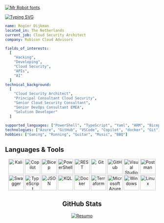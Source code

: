 [![Mr Robot fonts](https://see.fontimg.com/api/renderfont4/g123/eyJyIjoiZnMiLCJoIjoxNzEsInciOjI2MjUsImZzIjo2NSwiZmdjIjoiIzZGMTExMSIsImJnYyI6IiMwODAwMDAiLCJ0IjoxfQ/UiBvIGcgaSBlIHIgIEQgaSBqIGsgbSBhIG4/mrrobot.png)](https://www.fontspace.com/category/mr-robot)

[![Typing SVG](https://readme-typing-svg.herokuapp.com?font=comfortaa&color=016EEA&size=24&width=500&lines=Security+Researcher;Cloud+Security+Architect;Open-Source+Maintainer;Blogger)](https://git.io/typing-svg)

```yml
name: Rogier Dijkman
located_in: The Netherlands
current_job: Cloud Security Architect
company: Rubicon Cloud Advisors

fields_of_interests:
  [
    "Hacking",
    "Developing",
    "Cloud Security",
    "APIs",
    "AI"
  ]
technical_background:
  [
    "Cloud Security Architect",
    "Principal Consultant Cloud Security",
    "Senior Cloud Security Consultant",
    "Senior DevOps Consultant EMEA",
    "Solution Developer"
  ]
  
supported_languages: ["PowerShell", "TypeScript", "Yaml", "ARM", "Bicep", "KQL", "Terraform"]
technologies: ["Azure", "GitHub", "VSCode", "Copilot", "docker", "Git"]
hobbies: ["Gaming", "Running", "Guitar", "Music", "BBQ"]
```

## Languages & Tools

<div align="center">
<img width="50" src="https://github.com/azurekid/azurekid/assets/40334679/11e6cf4b-9d5a-4090-91d4-c9af579f63c6" alt="Kali" title=Kali />
<img width="50" src="https://github.com/azurekid/azurekid/assets/40334679/47d096f3-e72b-445c-b786-5bd6df2d1e7d" alt="Copilot" title=Copilot />
<img width="50" src="https://github.com/azurekid/azurekid/assets/40334679/3a926cf3-5a4b-45f7-b24d-affe9b283e63" alt="Bicep" title=Bicep />
<img width="50" src="https://cdn.jsdelivr.net/gh/devicons/devicon@latest/icons/powershell/powershell-original.svg" alt="PowerShell" title=PowerShell />
<img width="50" src="https://user-images.githubusercontent.com/25181517/192107858-fe19f043-c502-4009-8c47-476fc89718ad.png" alt="REST" title="REST"/>
<img width="50" src="https://user-images.githubusercontent.com/25181517/192108372-f71d70ac-7ae6-4c0d-8395-51d8870c2ef0.png" alt="Git" title="Git"/>
<img width="50" src="https://user-images.githubusercontent.com/25181517/192108374-8da61ba1-99ec-41d7-80b8-fb2f7c0a4948.png" alt="GitHub" title="GitHub"/>
<img width="50" src="https://user-images.githubusercontent.com/25181517/192108891-d86b6220-e232-423a-bf5f-90903e6887c3.png" alt="Visual Studio Code" title="Visual Studio Code"/>
<img width="50" src="https://user-images.githubusercontent.com/25181517/192109061-e138ca71-337c-4019-8d42-4792fdaa7128.png" alt="Postman" title="Postman"/>
<img width="50" src="https://user-images.githubusercontent.com/25181517/186711335-a3729606-5a78-4496-9a36-06efcc74f800.png" alt="Swagger" title="Swagger"/>
<img width="50" src="https://user-images.githubusercontent.com/25181517/183890598-19a0ac2d-e88a-4005-a8df-1ee36782fde1.png" alt="TypeScript" title="TypeScript"/>
<img width="50" src="https://github.com/azurekid/azurekid/assets/40334679/d8063807-6ca7-4f4f-86bb-7eabcfdb2f35" alt="JSON" title="JSON"/>
<img width="50" src="https://github.com/azurekid/azurekid/assets/40334679/85b8c4ff-fd95-4554-ba1d-712b59507378" alt="KQL" title="KQL"/>
<img width="50" src="https://user-images.githubusercontent.com/25181517/117207330-263ba280-adf4-11eb-9b97-0ac5b40bc3be.png" alt="Docker" title="Docker"/>
<img width="50" src="https://user-images.githubusercontent.com/25181517/183345121-36788a6e-5462-424a-be67-af1ebeda79a2.png" alt="Terraform" title="Terraform"/>
<img width="50" src="https://user-images.githubusercontent.com/25181517/183911544-95ad6ba7-09bf-4040-ac44-0adafedb9616.png" alt="Microsoft Azure" title="Microsoft Azure"/>
<img width="50" src="https://user-images.githubusercontent.com/25181517/186884150-05e9ff6d-340e-4802-9533-2c3f02363ee3.png" alt="Windows" title="Windows"/>
<img width="50" src="https://github.com/marwin1991/profile-technology-icons/assets/76662862/2481dc48-be6b-4ebb-9e8c-3b957efe69fa" alt="Linux" title="Linux"/>

## GitHub Stats

[![Resumo](https://github-profile-summary-cards.vercel.app/api/cards/profile-details?username=azurekid&theme=radical)]() 
